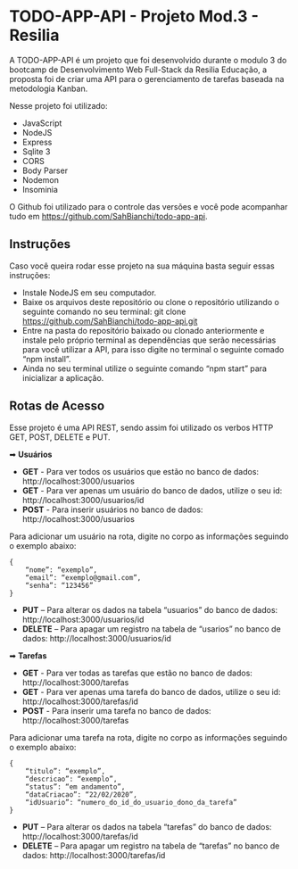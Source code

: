# TODO-APP-API - Projeto Mod.3 - Resilia

A TODO-APP-API é um projeto que foi desenvolvido durante o modulo 3 do bootcamp de Desenvolvimento Web Full-Stack da Resilia Educação, a proposta foi de criar uma API para o gerenciamento de tarefas baseada na metodologia Kanban.

Nesse projeto foi utilizado:
* JavaScript
* NodeJS
* Express
* Sqlite 3
* CORS
* Body Parser
* Nodemon
* Insominia


O Github foi utilizado para o controle das versões e você pode acompanhar tudo em https://github.com/SahBianchi/todo-app-api.


## Instruções
Caso você queira rodar esse projeto na sua máquina basta seguir essas instruções:

* Instale NodeJS em seu computador.
* Baixe os arquivos deste repositório ou clone o repositório utilizando o seguinte comando no seu terminal: git clone https://github.com/SahBianchi/todo-app-api.git
* Entre na pasta do repositório baixado ou clonado anteriormente e instale pelo próprio terminal as dependências que serão necessárias para você utilizar a API, para isso digite no terminal o seguinte comado “npm install”. 
* Ainda no seu terminal utilize o seguinte comando “npm start” para inicializar a aplicação.


## Rotas de Acesso
Esse projeto é uma API REST, sendo assim foi utilizado os verbos HTTP GET, POST, DELETE e PUT.

➡ **Usuários** 
* **GET** - Para ver todos os usuários que estão no banco de dados: http://localhost:3000/usuarios 
* **GET** - Para ver apenas um usuário do banco de dados, utilize o seu id: http://localhost:3000/usuarios/id
* **POST** - Para inserir usuários no banco de dados: http://localhost:3000/usuarios

Para adicionar um usuário na rota, digite no corpo as informações seguindo o exemplo abaixo:

    {
        “nome”: “exemplo”,
        “email”: “exemplo@gmail.com”,
        “senha”: “123456”
    }


* **PUT** – Para alterar os dados na tabela “usuarios” do banco de dados: http://localhost:3000/usuarios/id
* **DELETE** – Para apagar um registro na tabela de “usarios” no banco de dados: 
http://localhost:3000/usuarios/id

➡ **Tarefas** 
* **GET** - Para ver todas as tarefas que estão no banco de dados: http://localhost:3000/tarefas 
* **GET** - Para ver apenas uma tarefa do banco de dados, utilize o seu id: http://localhost:3000/tarefas/id
* **POST** - Para inserir uma tarefa no banco de dados: http://localhost:3000/tarefas

Para adicionar uma tarefa na rota, digite no corpo as informações seguindo o exemplo abaixo:

    {
        “titulo”: “exemplo”,
        “descricao”: “exemplo”,
        “status”: “em andamento”,
        “dataCriacao”: “22/02/2020”,
        “idUsuario”: “numero_do_id_do_usuario_dono_da_tarefa”
    }


* **PUT** – Para alterar os dados na tabela “tarefas” do banco de dados: http://localhost:3000/tarefas/id
* **DELETE** – Para apagar um registro na tabela de “tarefas” no banco de dados: 
http://localhost:3000/tarefas/id

